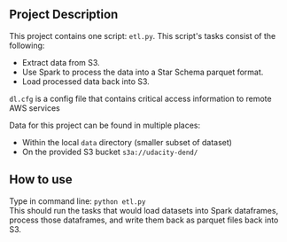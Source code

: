 ## Project Description

This project contains one script: ```etl.py```. 
This script's tasks consist of the following:
* Extract data from S3.
* Use Spark to process the data into a Star Schema parquet format.
* Load processed data back into S3.

```dl.cfg``` is a config file that contains critical access information to remote AWS services

Data for this project can be found in multiple places:
* Within the local ```data``` directory (smaller subset of dataset)
* On the provided S3 bucket ```s3a://udacity-dend/```


## How to use

Type in command line:
```python etl.py```
<br>
This should run the tasks that would load datasets into Spark dataframes, process those dataframes, and write them back as parquet files back into S3.